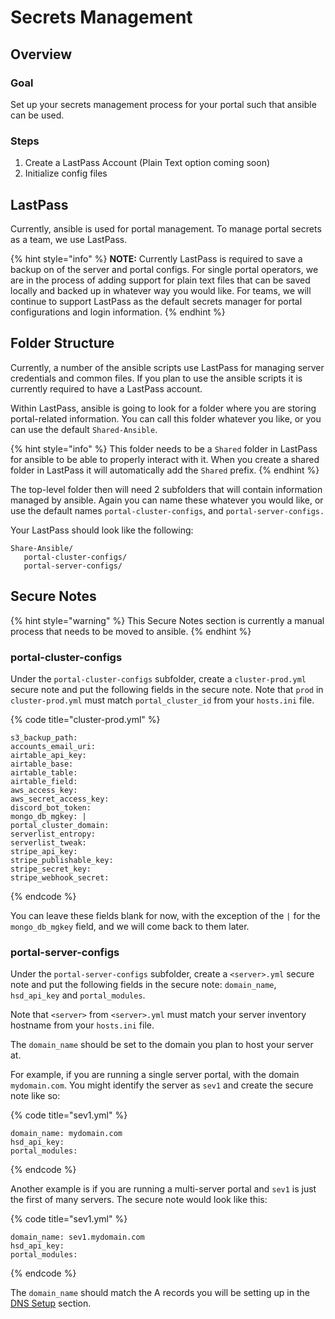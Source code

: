 # Secrets Management

## Overview

### Goal

Set up your secrets management process for your portal such that ansible can be used.

### Steps

1. Create a LastPass Account (Plain Text option coming soon)
2. Initialize config files

## LastPass

Currently, ansible is used for portal management. To manage portal secrets as a team, we use LastPass.

{% hint style="info" %}
**NOTE:** Currently LastPass is required to save a backup on of the server and portal configs. For single portal operators, we are in the process of adding support for plain text files that can be saved locally and backed up in whatever way you would like. For teams, we will continue to support LastPass as the default secrets manager for portal configurations and login information.&#x20;
{% endhint %}

## Folder Structure

Currently, a number of the ansible scripts use LastPass for managing server credentials and common files. If you plan to use the ansible scripts it is currently required to have a LastPass account.

Within LastPass, ansible is going to look for a folder where you are storing portal-related information. You can call this folder whatever you like, or you can use the default `Shared-Ansible`.

{% hint style="info" %}
This folder needs to be a `Shared` folder in LastPass for ansible to be able to properly interact with it. When you create a shared folder in LastPass it will automatically add the `Shared` prefix.
{% endhint %}

The top-level folder then will need 2 subfolders that will contain information managed by ansible. Again you can name these whatever you would like, or use the default names `portal-cluster-configs`, and `portal-server-configs.`

Your LastPass should look like the following:

```
Share-Ansible/
   portal-cluster-configs/
   portal-server-configs/
```

## Secure Notes

{% hint style="warning" %}
This Secure Notes section is currently a manual process that needs to be moved to ansible.
{% endhint %}

### portal-cluster-configs

Under the `portal-cluster-configs` subfolder, create a `cluster-prod.yml` secure note and put the following fields in the secure note. Note that `prod` in `cluster-prod.yml` must match `portal_cluster_id` from your `hosts.ini` file.

{% code title="cluster-prod.yml" %}
```
s3_backup_path: 
accounts_email_uri: 
airtable_api_key: 
airtable_base: 
airtable_table: 
airtable_field: 
aws_access_key: 
aws_secret_access_key: 
discord_bot_token: 
mongo_db_mgkey: |
portal_cluster_domain: 
serverlist_entropy: 
serverlist_tweak: 
stripe_api_key: 
stripe_publishable_key: 
stripe_secret_key: 
stripe_webhook_secret: 
```
{% endcode %}

You can leave these fields blank for now, with the exception of the `|` for the `mongo_db_mgkey` field, and we will come back to them later.&#x20;

### portal-server-configs

Under the `portal-server-configs` subfolder, create a `<server>.yml` secure note and put the following fields in the secure note: `domain_name`, `hsd_api_key` and `portal_modules`.&#x20;

Note that `<server>` from `<server>.yml` must match your server inventory hostname from your `hosts.ini` file.

The `domain_name` should be set to the domain you plan to host your server at.&#x20;

For example, if you are running a single server portal, with the domain `mydomain.com`. You might identify the server as `sev1` and create the secure note like so:

{% code title="sev1.yml" %}
```
domain_name: mydomain.com
hsd_api_key: 
portal_modules: 
```
{% endcode %}

Another example is if you are running a multi-server portal and `sev1` is just the first of many servers. The secure note would look like this:

{% code title="sev1.yml" %}
```
domain_name: sev1.mydomain.com
hsd_api_key: 
portal_modules: 
```
{% endcode %}

The `domain_name` should match the A records you will be setting up in the [DNS Setup](../setup/dns-setup.md) section.
